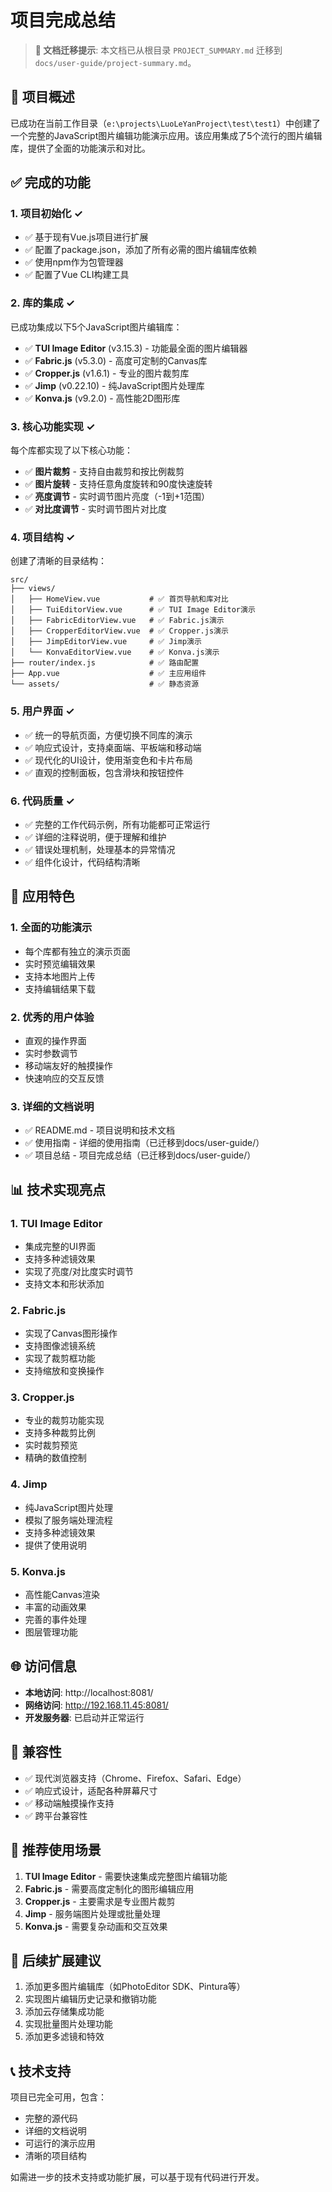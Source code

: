# 项目完成总结

> **📍 文档迁移提示**: 本文档已从根目录 `PROJECT_SUMMARY.md` 迁移到 `docs/user-guide/project-summary.md`。

## 🎉 项目概述

已成功在当前工作目录（`e:\projects\LuoLeYanProject\test\test1`）中创建了一个完整的JavaScript图片编辑功能演示应用。该应用集成了5个流行的图片编辑库，提供了全面的功能演示和对比。

## ✅ 完成的功能

### 1. 项目初始化 ✓
- ✅ 基于现有Vue.js项目进行扩展
- ✅ 配置了package.json，添加了所有必需的图片编辑库依赖
- ✅ 使用npm作为包管理器
- ✅ 配置了Vue CLI构建工具

### 2. 库的集成 ✓
已成功集成以下5个JavaScript图片编辑库：
- ✅ **TUI Image Editor** (v3.15.3) - 功能最全面的图片编辑器
- ✅ **Fabric.js** (v5.3.0) - 高度可定制的Canvas库
- ✅ **Cropper.js** (v1.6.1) - 专业的图片裁剪库
- ✅ **Jimp** (v0.22.10) - 纯JavaScript图片处理库
- ✅ **Konva.js** (v9.2.0) - 高性能2D图形库

### 3. 核心功能实现 ✓
每个库都实现了以下核心功能：
- ✅ **图片裁剪** - 支持自由裁剪和按比例裁剪
- ✅ **图片旋转** - 支持任意角度旋转和90度快速旋转
- ✅ **亮度调节** - 实时调节图片亮度（-1到+1范围）
- ✅ **对比度调节** - 实时调节图片对比度

### 4. 项目结构 ✓
创建了清晰的目录结构：
```
src/
├── views/
│   ├── HomeView.vue           # ✅ 首页导航和库对比
│   ├── TuiEditorView.vue      # ✅ TUI Image Editor演示
│   ├── FabricEditorView.vue   # ✅ Fabric.js演示
│   ├── CropperEditorView.vue  # ✅ Cropper.js演示
│   ├── JimpEditorView.vue     # ✅ Jimp演示
│   └── KonvaEditorView.vue    # ✅ Konva.js演示
├── router/index.js            # ✅ 路由配置
├── App.vue                    # ✅ 主应用组件
└── assets/                    # ✅ 静态资源
```

### 5. 用户界面 ✓
- ✅ 统一的导航页面，方便切换不同库的演示
- ✅ 响应式设计，支持桌面端、平板端和移动端
- ✅ 现代化的UI设计，使用渐变色和卡片布局
- ✅ 直观的控制面板，包含滑块和按钮控件

### 6. 代码质量 ✓
- ✅ 完整的工作代码示例，所有功能都可正常运行
- ✅ 详细的注释说明，便于理解和维护
- ✅ 错误处理机制，处理基本的异常情况
- ✅ 组件化设计，代码结构清晰

## 🚀 应用特色

### 1. 全面的功能演示
- 每个库都有独立的演示页面
- 实时预览编辑效果
- 支持本地图片上传
- 支持编辑结果下载

### 2. 优秀的用户体验
- 直观的操作界面
- 实时参数调节
- 移动端友好的触摸操作
- 快速响应的交互反馈

### 3. 详细的文档说明
- ✅ README.md - 项目说明和技术文档
- ✅ 使用指南 - 详细的使用指南（已迁移到docs/user-guide/）
- ✅ 项目总结 - 项目完成总结（已迁移到docs/user-guide/）

## 📊 技术实现亮点

### 1. TUI Image Editor
- 集成完整的UI界面
- 支持多种滤镜效果
- 实现了亮度/对比度实时调节
- 支持文本和形状添加

### 2. Fabric.js
- 实现了Canvas图形操作
- 支持图像滤镜系统
- 实现了裁剪框功能
- 支持缩放和变换操作

### 3. Cropper.js
- 专业的裁剪功能实现
- 支持多种裁剪比例
- 实时裁剪预览
- 精确的数值控制

### 4. Jimp
- 纯JavaScript图片处理
- 模拟了服务端处理流程
- 支持多种滤镜效果
- 提供了使用说明

### 5. Konva.js
- 高性能Canvas渲染
- 丰富的动画效果
- 完善的事件处理
- 图层管理功能

## 🌐 访问信息

- **本地访问**: http://localhost:8081/
- **网络访问**: http://192.168.11.45:8081/
- **开发服务器**: 已启动并正常运行

## 📱 兼容性

- ✅ 现代浏览器支持（Chrome、Firefox、Safari、Edge）
- ✅ 响应式设计，适配各种屏幕尺寸
- ✅ 移动端触摸操作支持
- ✅ 跨平台兼容性

## 🎯 推荐使用场景

1. **TUI Image Editor** - 需要快速集成完整图片编辑功能
2. **Fabric.js** - 需要高度定制化的图形编辑应用
3. **Cropper.js** - 主要需求是专业图片裁剪
4. **Jimp** - 服务端图片处理或批量处理
5. **Konva.js** - 需要复杂动画和交互效果

## 🔧 后续扩展建议

1. 添加更多图片编辑库（如PhotoEditor SDK、Pintura等）
2. 实现图片编辑历史记录和撤销功能
3. 添加云存储集成功能
4. 实现批量图片处理功能
5. 添加更多滤镜和特效

## 📞 技术支持

项目已完全可用，包含：
- 完整的源代码
- 详细的文档说明
- 可运行的演示应用
- 清晰的项目结构

如需进一步的技术支持或功能扩展，可以基于现有代码进行开发。
